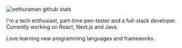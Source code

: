 ![sethuraman github stats](https://github-readme-stats.vercel.app/api?username=sethu1012&show_icons=true)

I'm a tech enthusiast, part-time pen-tester and a full-stack developer. Currently working on React, Next.js and Java.

Love learning new programming languages and frameworks. 

<!--
**sethu1012/sethu1012** is a ✨ _special_ ✨ repository because its `README.md` (this file) appears on your GitHub profile.

Here are some ideas to get you started:

- 🔭 I’m currently working on ...
- 🌱 I’m currently learning ...
- 👯 I’m looking to collaborate on ...
- 🤔 I’m looking for help with ...
- 💬 Ask me about ...
- 📫 How to reach me: ...
- 😄 Pronouns: ...
- ⚡ Fun fact: ...
-->
